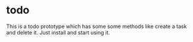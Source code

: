 # todo
This is a todo prototype which has some some methods like create a task and delete it. Just install and start using it.
